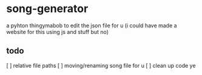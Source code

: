 # song-generator
a pyhton thingymabob to edit the json file for u (i could have made a website for this using js and stuff but no)

## todo

[ ] relative file paths
[ ] moving/renaming song file for u
[ ] clean up code ye
